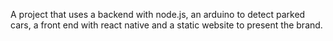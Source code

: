 A project that uses a backend with node.js, an arduino to detect parked cars, a front end with react native and a static website to present the brand.